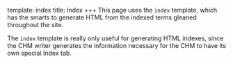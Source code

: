 template: index
title: Index
+++
This page uses the `index` template, which has the smarts to generate HTML from the indexed terms gleaned throughout the site.

The `index` template is really only useful for generating HTML indexes, since the CHM writer generates the information necessary for the CHM to have its own special Index tab.
